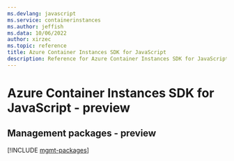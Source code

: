 ```yaml
---
ms.devlang: javascript
ms.service: containerinstances
ms.author: jeffish
ms.data: 10/06/2022
author: xirzec
ms.topic: reference
title: Azure Container Instances SDK for JavaScript
description: Reference for Azure Container Instances SDK for JavaScript
---
```

# Azure Container Instances SDK for JavaScript - preview

## Management packages - preview
[!INCLUDE [mgmt-packages](container-instances-mgmt-index.md)]
